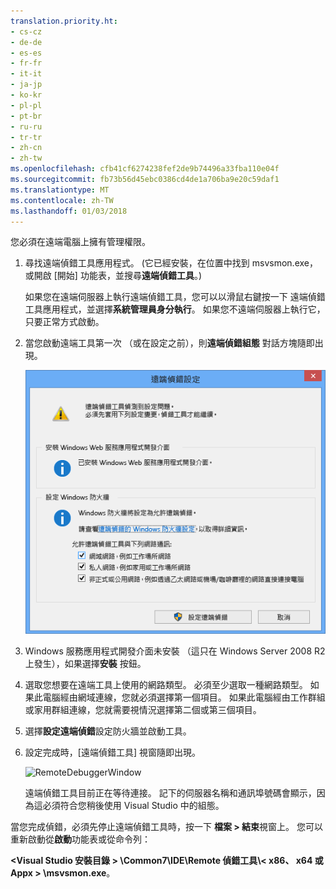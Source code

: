 ```yaml
---
translation.priority.ht:
- cs-cz
- de-de
- es-es
- fr-fr
- it-it
- ja-jp
- ko-kr
- pl-pl
- pt-br
- ru-ru
- tr-tr
- zh-cn
- zh-tw
ms.openlocfilehash: cfb41cf6274238fef2de9b74496a33fba110e04f
ms.sourcegitcommit: fb73b56d45ebc0386cd4de1a706ba9e20c59daf1
ms.translationtype: MT
ms.contentlocale: zh-TW
ms.lasthandoff: 01/03/2018
---
```

您必須在遠端電腦上擁有管理權限。  
  
1.  尋找遠端偵錯工具應用程式。 (它已經安裝，在位置中找到 msvsmon.exe，或開啟 [開始] 功能表，並搜尋**遠端偵錯工具**。)
  
     如果您在遠端伺服器上執行遠端偵錯工具，您可以以滑鼠右鍵按一下 遠端偵錯工具應用程式，並選擇**系統管理員身分執行**。 如果您不遠端伺服器上執行它，只要正常方式啟動。
  
3.  當您啟動遠端工具第一次 （或在設定之前），則**遠端偵錯組態** 對話方塊隨即出現。  
  
     ![RemoteDebuggerConfWizardPage](../media/remotedebuggerconfwizardpage.png "RemoteDebuggerConfWizardPage")  
  
4.  Windows 服務應用程式開發介面未安裝 （這只在 Windows Server 2008 R2 上發生），如果選擇**安裝** 按鈕。  
  
5.  選取您想要在遠端工具上使用的網路類型。 必須至少選取一種網路類型。 如果此電腦經由網域連線，您就必須選擇第一個項目。 如果此電腦經由工作群組或家用群組連線，您就需要視情況選擇第二個或第三個項目。  
  
6.  選擇**設定遠端偵錯**設定防火牆並啟動工具。  
  
7.  設定完成時，[遠端偵錯工具] 視窗隨即出現。
  
     ![RemoteDebuggerWindow](../media/remotedebuggerwindow.png "RemoteDebuggerWindow")
  
     遠端偵錯工具目前正在等待連接。 記下的伺服器名稱和通訊埠號碼會顯示，因為這必須符合您稍後使用 Visual Studio 中的組態。  
  
 當您完成偵錯，必須先停止遠端偵錯工具時，按一下 **檔案 > 結束**視窗上。 您可以重新啟動從**啟動**功能表或從命令列：  
  
 **\<Visual Studio 安裝目錄 > \Common7\IDE\Remote 偵錯工具\\< x86、 x64 或 Appx > \msvsmon.exe**。  
